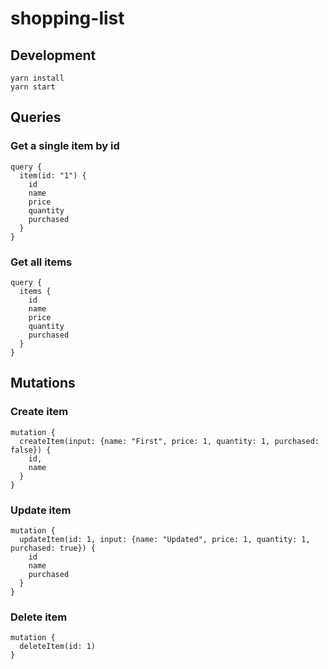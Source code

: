 # shopping-list

## Development
```
yarn install
yarn start
```

## Queries

### Get a single item by id
```
query {
  item(id: "1") {
    id
    name
    price
    quantity
    purchased
  }
}
```

### Get all items
```
query {
  items {
    id
    name
    price
    quantity
    purchased
  }
}
```

## Mutations

### Create item
```
mutation {
  createItem(input: {name: "First", price: 1, quantity: 1, purchased: false}) {
    id,
    name
  }
}
```

### Update item

```
mutation {
  updateItem(id: 1, input: {name: "Updated", price: 1, quantity: 1, purchased: true}) {
    id
    name
    purchased
  }
}
```

### Delete item
```
mutation {
  deleteItem(id: 1)
}
```
